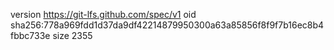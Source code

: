 version https://git-lfs.github.com/spec/v1
oid sha256:778a969fdd1d37da9df42214879950300a63a85856f8f9f7b16ec8b4fbbc733e
size 2355
